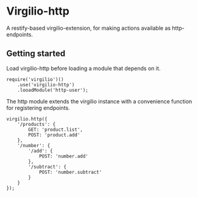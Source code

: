 # Virgilio-http
A restify-based virgilio-extension, for making actions available as http-endpoints.

## Getting started
Load virgilio-http before loading a module that depends on it.

	require('virgilio')()
		.use('virgilio-http')
		.looadModule('http-user');

The http module extends the virgilio instance with a convenience function for registering endpoints.

	virgilio.http({
		'/products': {
			GET: 'product.list',
			POST: 'product.add'
		},
		'/number': {
			'/add': {
				POST: 'number.add'
			},
			'/subtract': {
				POST: 'number.subtract'
			}
		}
	});
